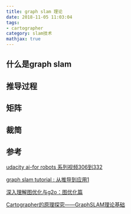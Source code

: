 ```yaml
---
title: graph slam 理论
date: 2018-11-05 11:03:04
tags: 
- cartographer 
category: slam技术
mathjax: true
---
```

## 什么是graph slam

## 推导过程

## 矩阵

## 裁简


## 参考

[udacity ai-for robots 系列视频306到332](https://www.youtube.com/playlist?list=PLAwxTw4SYaPkCSYXw6-a_aAoXVKLDwnHK)

[graph slam tutorial : 从推导到应用1](https://blog.csdn.net/heyijia0327/article/details/47686523)

[深入理解图优化与g2o：图优化篇](https://www.cnblogs.com/gaoxiang12/p/5244828.html)

[Cartographer的原理探究——GraphSLAM理论基础](https://blog.csdn.net/jsgaobiao/article/details/65628918)